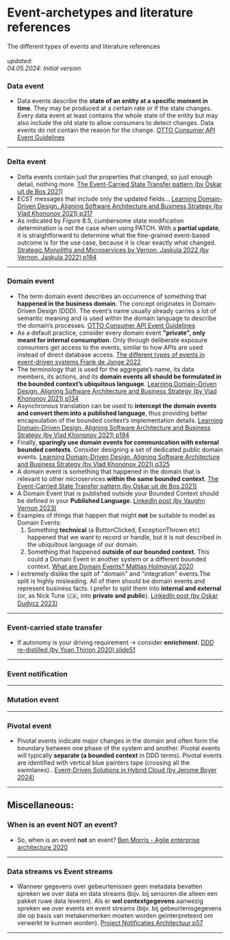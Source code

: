 # Event-archetypes and literature references
The different types of events and literature references
<br>
<br>
*updated:*<br>
*04.05.2024: Initial version*
<br>

### Data event
* Data events describe the **state of an entity at a specific moment in time**. They may be produced at a certain rate or if the state changes. Every data event at least contains the whole state of the entity but may also include the old state to allow consumers to detect changes. Data events do not contain the reason for the change. [OTTO Consumer API Event Guidelines](https://api.otto.de/portal/guidelines/event-guidelines/concepts#data-events)

___


### Delta event
* Delta events contain just the properties that changed, so just enough detail, nothing more. [The Event-Carried State Transfer pattern (by Oskar uit de Bos 2021)](https://itnext.io/the-event-carried-state-transfer-pattern-aae49715bb7f)
* ECST messages that include  only the updated fields... [Learning Domain-Driven Design. Aligning Software Architecture and Business Strategy (by Vlad Khononov 2021) p317](https://www.oreilly.com/library/view/learning-domain-driven-design/9781098100124/)
* As indicated by Figure 8.5, cumbersome state modification determination is not the case when using PATCH. With a **partial update**, it is straightforward to determine what the fine-grained event-based outcome is for the use case, because it is clear exactly what changed. [Strategic Monoliths and Microservices by Vernon, Jaskula 2022 (by Vernon, Jaskula 2022) p194](https://www.informit.com/store/strategic-monoliths-and-microservices-driving-innovation-9780137355464)


___


### Domain event
* The term domain event describes an occurrence of something that **happened in the business domain**. The concept originates in Domain-Driven Design (DDD). The event’s name usually already carries a lot of semantic meaning and is used within the domain language to describe the domain’s processes. [OTTO Consumer API Event Guidelines](https://api.otto.de/portal/guidelines/event-guidelines/concepts#domain-events)
* As a default practice, consider every domain event **"private", only meant for internal consumption**. Only through deliberate exposure consumers get access to the events, similar to how APIs are used instead of direct database access. [The different types of events in event-driven systems Frank de Jonge 2022](https://blog.frankdejonge.nl/the-different-types-of-events-in-event-driven-systems/)
* The terminology that is used for the aggregate’s name, its data members, its actions, and its **domain events all should be formulated in the bounded context’s ubiquitous language**. [Learning Domain-Driven Design. Aligning Software Architecture and Business Strategy (by Vlad Khononov 2021) p134](https://www.oreilly.com/library/view/learning-domain-driven-design/9781098100124/)
* Asynchronous translation can be used to **intercept the domain events and convert them into a published language**, thus providing better encapsulation of the bounded context’s implementation details. [Learning Domain-Driven Design. Aligning Software Architecture and Business Strategy (by Vlad Khononov 2021) p194](https://www.oreilly.com/library/view/learning-domain-driven-design/9781098100124/)
* Finally, **sparingly use domain events for communication with external bounded contexts**. Consider designing a set of dedicated public domain events. [Learning Domain-Driven Design. Aligning Software Architecture and Business Strategy (by Vlad Khononov 2021) p325](https://www.oreilly.com/library/view/learning-domain-driven-design/9781098100124/)
* A domain event is something that happened in the domain that is relevant to other microservices **within the same bounded context**. [The Event-Carried State Transfer pattern (by Oskar uit de Bos 2021)](https://itnext.io/the-event-carried-state-transfer-pattern-aae49715bb7f)
* A Domain Event that is published outside your Bounded Context should be defined in your **Published Language**. [LinkedIn post (by Vaughn Vernon 2023)](https://www.linkedin.com/posts/vaughnvernon_dddesign-activity-7121926516568911873-Itb9/)
* Examples of things that happen that might **not** be suitable to model as Domain Events:
    1. Something **technical** (a ButtonClicked, ExceptionThrown etc) happened that we want to record or handle, but it is not described in the ubiquitous language of our domain.
    2. Something that happened **outside of our bounded context**. This could a Domain Event in another system or a different bounded context. [What are Domain Events? Mattias Holmqvist 2020](https://web.archive.org/web/20221201162409/https://serialized.io/ddd/domain-event/)
* I extremely dislike the split of "domain" and "integration" events.The split is highly misleading. All of them should be domain events and represent business facts. I prefer to split them into **internal and external** (or, as Nick Tune 🇺🇦, into **private and public**). [LinkedIn post (by Oskar Dudycz 2023)](https://www.linkedin.com/posts/oskardudycz_i-extremely-dislike-the-split-of-domain-activity-7119331094696476672-1x6r/)


___


### Event-carried state transfer
* If autonomy is your driving requirement -> consider **enrichment**. [DDD re-distilled (by Yoan Thirion 2020) slide51](https://speakerdeck.com/thirion/ddd-re-distilled?slide=51)


___


### Event notification

___



### Mutation event

___


### Pivotal event
* Pivotal events indicate major changes in the domain and often form the boundary between one phase of the system and another. Pivotal events will typically **separate (a bounded context** in DDD terms). Pivotal events are identified with vertical blue painters tape (crossing all the swimlanes).. [Event-Driven Solutions in Hybrid Cloud (by Jerome Boyer 2024)](https://jbcodeforce.github.io/eda-studies/event-storming/#concepts)


___


## Miscellaneous:

### When is an event NOT an event?
* So, when is an event **not** an event? [Ben Morris - Agile enterprise architecture 2020](https://www.ben-morris.com/when-is-an-event-not-an-event/)

___

### Data streams vs Event streams
* Wanneer gegevens over gebeurtenissen geen metadata bevatten spreken we over data en data streams (bijv. bij sensoren die alleen een pakket ruwe data leveren). Als er **wel contextgegevens** aanwezig spreken we over events en event streams (bijv. bij gebeurtenisgegevens die op basis van metakenmerken moeten worden geïnterpreteerd om verwerkt te kunnen worden). [Project Notificaties Architectuur p57](https://github.com/VNG-Realisatie/notificatieservices/blob/main/docs/achtergronddocumentatie/notificatieservices_architectuur.pdf)


___
